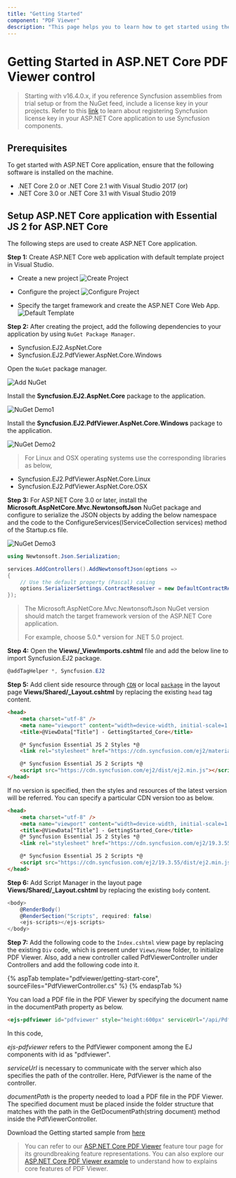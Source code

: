 ```yaml
---
title: "Getting Started"
component: "PDF Viewer"
description: "This page helps you to learn how to get started using the Syncfusion's ASP.NET Core PDF Viewer component through simple steps."
---
```


# Getting Started in ASP.NET Core PDF Viewer control

> Starting with v16.4.0.x, if you reference Syncfusion assemblies from trial setup or from the NuGet feed, include a license key in your projects. Refer to this [link](https://help.syncfusion.com/common/essential-studio/licensing/license-key) to learn about registering Syncfusion license key in your ASP.NET Core application to use Syncfusion components.

## Prerequisites

To get started with ASP.NET Core application, ensure that the following software is installed on the machine.
* .NET Core 2.0 or .NET Core 2.1 with Visual Studio 2017
(or)
* .NET Core 3.0 or .NET Core 3.1 with Visual Studio 2019

## Setup ASP.NET Core application with Essential JS 2 for ASP.NET Core

The following steps are used to create ASP.NET Core application.

**Step 1:** Create ASP.NET Core web application with default template project in Visual Studio.

* Create a new project
![Create Project](../../pdfviewer/images/create_new_project_core.png)

* Configure the project
![Configure Project](../../pdfviewer/images/configure_new_project_core.png)

* Specify the target framework and create the ASP.NET Core Web App.
![Default Template](../../pdfviewer/images/create_core_web_app.png)

**Step 2:** After creating the project, add the following dependencies to your application by using `NuGet Package Manager`.
* Syncfusion.EJ2.AspNet.Core
* Syncfusion.EJ2.PdfViewer.AspNet.Core.Windows

Open the `NuGet` package manager.

![Add NuGet](../../pdfviewer/images/add_nuget_packages_core.png)

Install the **Syncfusion.EJ2.AspNet.Core** package to the application.

![NuGet Demo1](../../pdfviewer/images/nuget_ej2_core.png)

Install the **Syncfusion.EJ2.PdfViewer.AspNet.Core.Windows** package to the application.

![NuGet Demo2](../../pdfviewer/images/nuget_ej2_pdfviewer_core.png)

>For Linux and OSX operating systems use the corresponding libraries as below,
* Syncfusion.EJ2.PdfViewer.AspNet.Core.Linux
* Syncfusion.EJ2.PdfViewer.AspNet.Core.OSX

**Step 3:** For ASP.NET Core 3.0 or later, install the **Microsoft.AspNetCore.Mvc.NewtonsoftJson** NuGet package and configure to serialize the JSON objects by adding the below namespace and the code to the ConfigureServices(IServiceCollection services) method of the Startup.cs file.

![NuGet Demo3](../../pdfviewer/images/nuget_newtonsoftjson.png)

```cs
using Newtonsoft.Json.Serialization;
```

```cs
services.AddControllers().AddNewtonsoftJson(options =>
{
    // Use the default property (Pascal) casing
    options.SerializerSettings.ContractResolver = new DefaultContractResolver();
});
```

>The Microsoft.AspNetCore.Mvc.NewtonsoftJson NuGet version should match the target framework version of the ASP.NET Core application.
>
>For example, choose 5.0.* version for .NET 5.0 project.

**Step 4:** Open the **Views/_ViewImports.cshtml** file and add the below line to import Syncfusion.EJ2 package.

```cs
@addTagHelper *, Syncfusion.EJ2
```

**Step 5:** Add client side resource through [`CDN`](https://cdn.syncfusion.com/ej2/dist/ej2.min.js) or local [`package`](https://www.npmjs.com/package/@syncfusion/ej2) in the layout page **Views/Shared/_Layout.cshtml** by replacing the existing `head` tag content.

```html
<head>
    <meta charset="utf-8" />
    <meta name="viewport" content="width=device-width, initial-scale=1.0" />
    <title>@ViewData["Title"] - GettingStarted_Core</title>

    @* Syncfusion Essential JS 2 Styles *@
    <link rel="stylesheet" href="https://cdn.syncfusion.com/ej2/material.css" />

    @* Syncfusion Essential JS 2 Scripts *@
    <script src="https://cdn.syncfusion.com/ej2/dist/ej2.min.js"></script>
</head>
```

If no version is specified, then the styles and resources of the latest version will be referred. You can specify a particular CDN version too as below.

```html
<head>
    <meta charset="utf-8" />
    <meta name="viewport" content="width=device-width, initial-scale=1.0" />
    <title>@ViewData["Title"] - GettingStarted_Core</title>
    @* Syncfusion Essential JS 2 Styles *@
    <link rel="stylesheet" href="https://cdn.syncfusion.com/ej2/19.3.55/material.css" />

    @* Syncfusion Essential JS 2 Scripts *@
    <script src="https://cdn.syncfusion.com/ej2/19.3.55/dist/ej2.min.js"></script>
</head>
```

**Step 6:** Add Script Manager in the layout page **Views/Shared/_Layout.cshtml** by replacing the existing `body` content.

```cs
<body>
    @RenderBody()
    @RenderSection("Scripts", required: false)
    <ejs-scripts></ejs-scripts>
</body>
```

**Step 7:** Add the following code to the `Index.cshtml` view page by replacing the existing `Div` code, which is present under `Views/Home` folder, to initialize PDF Viewer. Also, add a new controller called PdfViewerController under Controllers and add the following code into it.

{% aspTab template="pdfviewer/getting-start-core", sourceFiles="PdfViewerController.cs" %}
{% endaspTab %}

You can load a PDF file in the PDF Viewer by specifying the document name in the documentPath property as below.

```html
<ejs-pdfviewer id="pdfviewer" style="height:600px" serviceUrl="/api/PdfViewer" documentPath="PDF_Succinctly.pdf"></ejs-pdfviewer>
```

In this code,

*ejs-pdfviewer* refers to the PdfViewer component among the EJ components with id as "pdfviewer".

*serviceUrl* is necessary to communicate with the server which also specifies the path of the controller. Here, PdfViewer is the name of the controller.

*documentPath* is the property needed to load a PDF file in the PDF Viewer. The specified document must be placed inside the folder structure that matches with the path in the GetDocumentPath(string document) method inside the PdfViewerController.

Download the Getting started sample from [here](https://www.syncfusion.com/downloads/support/directtrac/general/ze/GettingStarted_Core-1020074870.zip)

> You can refer to our [ASP.NET Core PDF Viewer](https://www.syncfusion.com/aspnet-core-ui-controls/pdf-viewer) feature tour page for its groundbreaking feature representations. You can also explore our [ASP.NET Core PDF Viewer example](https://ej2.syncfusion.com/aspnetcore/PdfViewer/Default#/material) to understand how to explains core features of PDF Viewer.